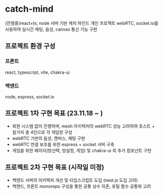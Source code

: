 # catch-mind
(진행중)react+ts, node 서버 기반 캐치 마인드 개인 프로젝트
webRTC, socket.io를 사용하여 실시간 채팅, 음성, canvas 통신 기능 구현

## 프로젝트 환경 구성
### 프론트
react, typescript, vite, chakra-ui

### 백엔드
node, express, socket.io

## 프로젝트 1차 구현 목표 (23.11.18 ~ )
- 회원 시스템 없이 진행하며, mesh 아키텍처의 webRTC 성능 고려하여 호스트 + 참가자 총 4인으로 각 게임방 구성
- webRTC 기반의 음성, 캔버스, 채팅 구현
- webRTC 연결 보조를 위한 express + socket 서버 구축
- 게임을 위한 페이지(방선택, 방설정, 게임) 및 chakra-ui 외 추가 컴포넌트 구현

## 프로젝트 2차 구현 목표 (시작일 미정)
- 백엔드 서버의 아키텍처 개선 및 타입스크립트 도입 (nest.js 도입 고려)
- 백엔드, 프론트 monorepo 구성을 통한 공통 상수 의존, 유틸 함수 공통화 고려